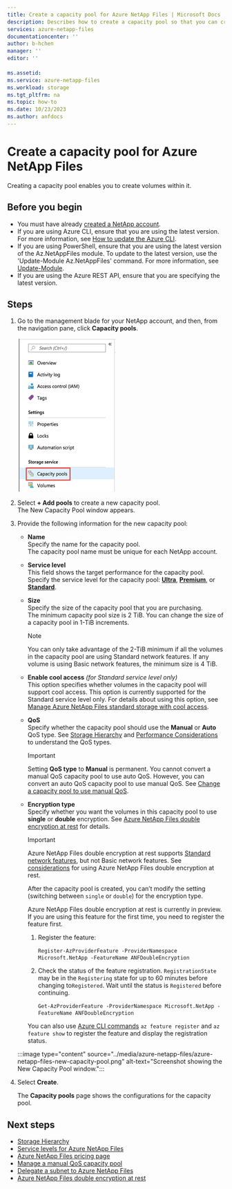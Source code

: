 ```yaml
---
title: Create a capacity pool for Azure NetApp Files | Microsoft Docs
description: Describes how to create a capacity pool so that you can create volumes within it.  
services: azure-netapp-files
documentationcenter: ''
author: b-hchen
manager: ''
editor: ''

ms.assetid:
ms.service: azure-netapp-files
ms.workload: storage
ms.tgt_pltfrm: na
ms.topic: how-to
ms.date: 10/23/2023
ms.author: anfdocs
---
```

# Create a capacity pool for Azure NetApp Files

Creating a capacity pool enables you to create volumes within it. 

## Before you begin 

* You must have already [created a NetApp account](azure-netapp-files-create-netapp-account.md).
* If you are using Azure CLI, ensure that you are using the latest version. For more information, see [How to update the Azure CLI](/cli/azure/update-azure-cli).
* If you are using PowerShell, ensure that you are using the latest version of the Az.NetAppFiles module. To update to the latest version, use the 'Update-Module Az.NetAppFiles' command. For more information, see [Update-Module](/powershell/module/powershellget/update-module).
* If you are using the Azure REST API, ensure that you are specifying the latest version.


## Steps 

1. Go to the management blade for your NetApp account, and then, from the navigation pane, click **Capacity pools**.  
    
    ![Navigate to capacity pool](../media/azure-netapp-files/azure-netapp-files-navigate-to-capacity-pool.png)

2. Select **+ Add pools** to create a new capacity pool.   
    The New Capacity Pool window appears.

3. Provide the following information for the new capacity pool:  
   * **Name**  
     Specify the name for the capacity pool.  
     The capacity pool name must be unique for each NetApp account.

   * **Service level**   
     This field shows the target performance for the capacity pool.  
     Specify the service level for the capacity pool: [**Ultra**](azure-netapp-files-service-levels.md#Ultra), [**Premium**](azure-netapp-files-service-levels.md#Premium), or [**Standard**](azure-netapp-files-service-levels.md#Standard).

    * **Size**     
     Specify the size of the capacity pool that you are purchasing.        
     The minimum capacity pool size is 2 TiB. You can change the size of a capacity pool in 1-TiB increments.   
        > [!NOTE]
        > You can only take advantage of the 2-TiB minimum if all the volumes in the capacity pool are using Standard network features. If any volume is using Basic network features, the minimum size is 4 TiB.

    * **Enable cool access**  *(for Standard service level only)*   
        This option specifies whether volumes in the capacity pool will support cool access. This option is currently supported for the Standard service level only. For details about using this option, see [Manage Azure NetApp Files standard storage with cool access](manage-cool-access.md). 

    * **QoS**   
        Specify whether the capacity pool should use the **Manual** or **Auto** QoS type.  See [Storage Hierarchy](azure-netapp-files-understand-storage-hierarchy.md) and [Performance Considerations](azure-netapp-files-performance-considerations.md) to understand the QoS types.  

        > [!IMPORTANT] 
        > Setting **QoS type** to **Manual** is permanent. You cannot convert a manual QoS capacity pool to use auto QoS. However, you can convert an auto QoS capacity pool to use manual QoS. See [Change a capacity pool to use manual QoS](manage-manual-qos-capacity-pool.md#change-to-qos).   

    * **Encryption type** <a name="encryption_type"></a>      
        Specify whether you want the volumes in this capacity pool to use **single** or **double** encryption. See [Azure NetApp Files double encryption at rest](double-encryption-at-rest.md) for details.   

        > [!IMPORTANT] 
        > Azure NetApp Files double encryption at rest supports [Standard network features](azure-netapp-files-network-topologies.md#configurable-network-features), but not Basic network features. See [considerations](double-encryption-at-rest.md#considerations) for using Azure NetApp Files double encryption at rest.  
        >
        > After the capacity pool is created, you can’t modify the setting (switching between `single` or `double`) for the encryption type.  

        Azure NetApp Files double encryption at rest is currently in preview. If you are using this feature for the first time, you need to register the feature first.  

        1. Register the feature: 
            ```azurepowershell-interactive
            Register-AzProviderFeature -ProviderNamespace Microsoft.NetApp -FeatureName ANFDoubleEncryption
            ```
        2. Check the status of the feature registration. `RegistrationState` may be in the `Registering` state for up to 60 minutes before changing to`Registered`. Wait until the status is `Registered` before continuing. 
            ```azurepowershell-interactive
            Get-AzProviderFeature -ProviderNamespace Microsoft.NetApp -FeatureName ANFDoubleEncryption
            ```   
        You can also use [Azure CLI commands](/cli/azure/feature) `az feature register` and `az feature show` to register the feature and display the registration status.  

    :::image type="content" source="../media/azure-netapp-files/azure-netapp-files-new-capacity-pool.png" alt-text="Screenshot showing the New Capacity Pool window.":::

4. Select **Create**.

    The **Capacity pools** page shows the configurations for the capacity pool.  
    
## Next steps 

- [Storage Hierarchy](azure-netapp-files-understand-storage-hierarchy.md) 
- [Service levels for Azure NetApp Files](azure-netapp-files-service-levels.md)
- [Azure NetApp Files pricing page](https://azure.microsoft.com/pricing/details/storage/netapp/)
- [Manage a manual QoS capacity pool](manage-manual-qos-capacity-pool.md)
- [Delegate a subnet to Azure NetApp Files](azure-netapp-files-delegate-subnet.md)
- [Azure NetApp Files double encryption at rest](double-encryption-at-rest.md)
